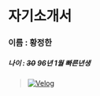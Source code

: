 자기소개서
=========
### 이름 : 황정한
##### 나이 : ~~30~~ 96년 1월 빠른년생



>[![Velog](https://img.shields.io/badge/Velog-20C997?style=for-the-badge&logo=velog&logoColor=white)](https://velog.io/@hwangjeonghan/posts)
